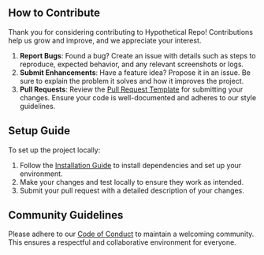 ## How to Contribute
Thank you for considering contributing to Hypothetical Repo! Contributions help us grow and improve, and we appreciate your interest.

1. **Report Bugs**: Found a bug? Create an issue with details such as steps to reproduce, expected behavior, and any relevant screenshots or logs.
2. **Submit Enhancements**: Have a feature idea? Propose it in an issue. Be sure to explain the problem it solves and how it improves the project.
3. **Pull Requests**: Review the [Pull Request Template](./PULL_REQUEST_TEMPLATE.md) for submitting your changes. Ensure your code is well-documented and adheres to our style guidelines.

## Setup Guide
To set up the project locally:
1. Follow the [Installation Guide](./INSTALLATION_GUIDE.md) to install dependencies and set up your environment.
2. Make your changes and test locally to ensure they work as intended.
3. Submit your pull request with a detailed description of your changes.

## Community Guidelines
Please adhere to our [Code of Conduct](./CODE_OF_CONDUCT.md) to maintain a welcoming community. This ensures a respectful and collaborative environment for everyone.
